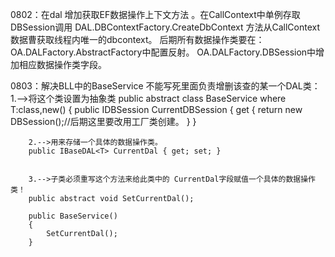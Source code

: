 0802：在dal  增加获取EF数据操作上下文方法  。在CallContext中单例存取
	  DBSession调用  DAL.DBContextFactory.CreateDbContext 方法从CallContext数据曹获取线程内唯一的dbcontext。
	  后期所有数据操作类要在：OA.DALFactory.AbstractFactory中配置反射。
							  OA.DALFactory.DBSession中增加相应数据操作类字段。
				


0803：解决BLL中的BaseService<T> 不能写死里面负责增删该查的某一个DAL类：
		1.-->将这个类设置为抽象类
	public abstract class BaseService<T> where T:class,new()
    {
        public IDBSession CurrentDBSession
        {
            get
            {
                return new DBSession();//后期这里要改用工厂类创建。
            }
        }

        2.-->用来存储一个具体的数据操作类。
        public IBaseDAL<T> CurrentDal { get; set; }


        3.-->子类必须重写这个方法来给此类中的 CurrentDal字段赋值一个具体的数据操作类！
        public abstract void SetCurrentDal();

        public BaseService()
        {
            SetCurrentDal();
        }